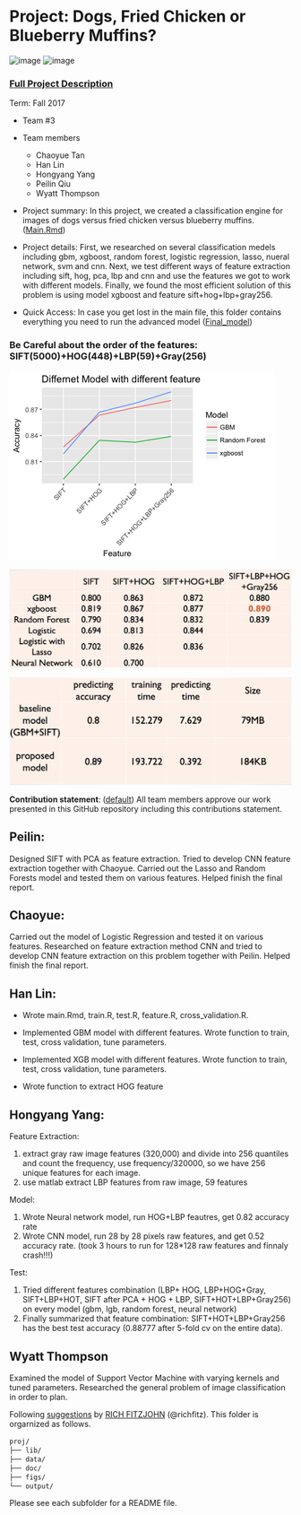 # Project: Dogs, Fried Chicken or Blueberry Muffins?
![image](figs/chicken.jpg)
![image](figs/muffin.jpg)

### [Full Project Description](doc/project3_desc.md)

Term: Fall 2017

+ Team #3
+ Team members
	+ Chaoyue Tan
    + Han Lin 
    + Hongyang Yang
    + Peilin Qiu
    + Wyatt Thompson


+ Project summary: In this project, we created a classification engine for images of dogs versus fried chicken versus blueberry muffins. ([Main.Rmd](doc/main.Rmd))
+ Project details: First, we researched on several classification medels including gbm, xgboost, random forest, logistic regression, lasso, nueral network, svm and cnn. Next, we test different ways of feature extraction including sift, hog, pca, lbp and cnn and use the features we got to work with different models. Finally, we found the most efficient solution of this problem is using model xgboost and feature sift+hog+lbp+gray256.

+ Quick Access: In case you get lost in the main file, this folder contains everything you need to run the advanced model ([Final_model](lib/Hongyang_Final))

### Be Careful about the order of the features: SIFT(5000)+HOG(448)+LBP(59)+Gray(256)

![image](figs/mode_vs_feature.png)


![image](figs/models_vs_feature.png)
	
![image](figs/base_vs_new.png)


**Contribution statement**: ([default](doc/a_note_on_contributions.md)) All team members approve our work presented in this GitHub repository including this contributions statement. 

## Peilin: 

Designed SIFT with PCA as feature extraction. Tried to develop CNN feature extraction together with Chaoyue. Carried out the Lasso and Random Forests model and tested them on various features. Helped finish the final report.

## Chaoyue: 

Carried out the model of Logistic Regression and tested it on various features. Researched on feature extraction method CNN and tried to develop CNN feature extraction on this problem together with Peilin. Helped finish the final report.

## Han Lin: 

* Wrote main.Rmd, train.R, test.R, feature.R, cross_validation.R.

* Implemented GBM model with different features. Wrote function to train, test, cross validation, tune parameters.

* Implemented XGB model with different features. Wrote function to train, test, cross validation, tune parameters.

* Wrote function to extract HOG feature 

## Hongyang Yang:

Feature Extraction: 
1. extract gray raw image features (320,000) and divide into 256 quantiles and count the frequency, use frequency/320000, so we have 256 unique features for each image.
2. use matlab extract LBP features from raw image, 59 features

Model:
1. Wrote Neural network model, run HOG+LBP feautres, get 0.82 accuracy rate
2. Wrote CNN model, run 28 by 28 pixels raw features, and get 0.52 accuracy rate. (took 3 hours to run for 128*128 raw features and finnaly crash!!!)

Test:
1. Tried different features combination (LBP+ HOG, LBP+HOG+Gray, SIFT+LBP+HOT, SIFT after PCA + HOG + LBP, SIFT+HOT+LBP+Gray256) on every model (gbm, lgb, random forest, neural network)
2. Finally summarized that feature combination: SIFT+HOT+LBP+Gray256 has the best test accuracy (0.88777 after 5-fold cv on the entire data). 


## Wyatt Thompson
Examined the model of Support Vector Machine with varying kernels and tuned parameters. Researched the general problem of image classification in order to plan. 

Following [suggestions](http://nicercode.github.io/blog/2013-04-05-projects/) by [RICH FITZJOHN](http://nicercode.github.io/about/#Team) (@richfitz). This folder is orgarnized as follows.

```
proj/
├── lib/
├── data/
├── doc/
├── figs/
└── output/
```

Please see each subfolder for a README file.
